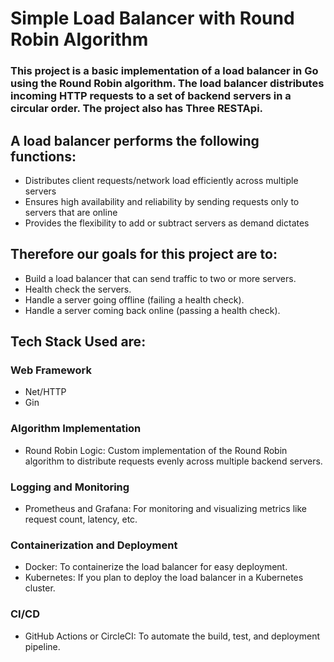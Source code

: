 # Simple Load Balancer with Round Robin Algorithm
### This project is a basic implementation of a load balancer in Go using the Round Robin algorithm. The load balancer distributes incoming HTTP requests to a set of backend servers in a circular order. The project also has Three RESTApi. 

## A load balancer performs the following functions:

- Distributes client requests/network load efficiently across multiple servers
- Ensures high availability and reliability by sending requests only to servers that are online
- Provides the flexibility to add or subtract servers as demand dictates

## Therefore our goals for this project are to:

- Build a load balancer that can send traffic to two or more servers.
- Health check the servers.
- Handle a server going offline (failing a health check).
- Handle a server coming back online (passing a health check).

## Tech Stack Used are:

### Web Framework
- Net/HTTP
- Gin

### Algorithm Implementation
- Round Robin Logic: Custom implementation of the Round Robin algorithm to distribute requests evenly across multiple backend servers.

### Logging and Monitoring
- Prometheus and Grafana: For monitoring and visualizing metrics like request count, latency, etc.

### Containerization and Deployment
- Docker: To containerize the load balancer for easy deployment.
- Kubernetes: If you plan to deploy the load balancer in a Kubernetes cluster.

### CI/CD
- GitHub Actions or CircleCI: To automate the build, test, and deployment pipeline.